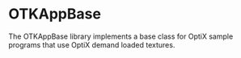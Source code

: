 # OTKAppBase

The OTKAppBase library implements a base class for OptiX sample programs that use OptiX demand loaded textures.
